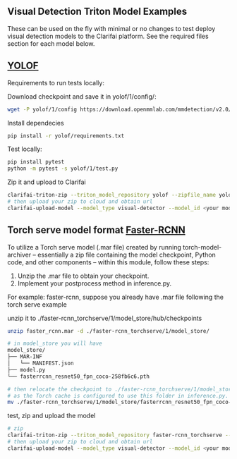 ## Visual Detection Triton Model Examples
These can be used on the fly with minimal or no changes to test deploy visual detection models to the Clarifai platform. See the required files section for each model below.

## [YOLOF](https://github.com/open-mmlab/mmdetection/tree/v3.0.0rc3/configs/yolof)

Requirements to run tests locally:

Download checkpoint and save it in yolof/1/config/:
```bash
wget -P yolof/1/config https://download.openmmlab.com/mmdetection/v2.0/yolof/yolof_r50_c5_8x8_1x_coco/yolof_r50_c5_8x8_1x_coco_20210425_024427-8e864411.pth
```
Install dependecies
```bash
pip install -r yolof/requirements.txt
```
Test locally:
```bash
pip install pytest
python -m pytest -s yolof/1/test.py
```
Zip it and upload to Clarifai
```bash
clarifai-triton-zip --triton_model_repository yolof --zipfile_name yolof.zip
# then upload your zip to cloud and obtain url
clarifai-upload-model --model_type visual-detector --model_id <your model id> --url <url>
```

## Torch serve model format [Faster-RCNN](https://github.com/pytorch/serve/tree/master/examples/object_detector/fast-rcnn)
To utilize a Torch serve model (.mar file) created by running torch-model-archiver – essentially a zip file containing the model checkpoint, Python code, and other components – within this module, follow these steps:

1. Unzip the .mar file to obtain your checkpoint.
2. Implement your postprocess method in inference.py.

For example: faster-rcnn, suppose you already have .mar file following the torch serve example

unzip it to ./faster-rcnn_torchserve/1/model_store/hub/checkpoints
```bash
unzip faster_rcnn.mar -d ./faster-rcnn_torchserve/1/model_store/
```

```bash
# in model_store you will have
model_store/
├── MAR-INF
│   └── MANIFEST.json
├── model.py
└── fasterrcnn_resnet50_fpn_coco-258fb6c6.pth
```
```bash
# then relocate the checkpoint to ./faster-rcnn_torchserve/1/model_store/hub/checkpoints
# as the Torch cache is configured to use this folder in inference.py.
mv ./faster-rcnn_torchserve/1/model_store/fasterrcnn_resnet50_fpn_coco-258fb6c6.pth ./faster-rcnn_torchserve/1/model_store/hub/checkpoints/
```

test, zip and upload the model
```bash
# zip
clarifai-triton-zip --triton_model_repository faster-rcnn_torchserve --zipfile_name faster-rcnn_torchserve.zip
# then upload your zip to cloud and obtain url
clarifai-upload-model --model_type visual-detector --model_id <your model id> --url <url>
```
